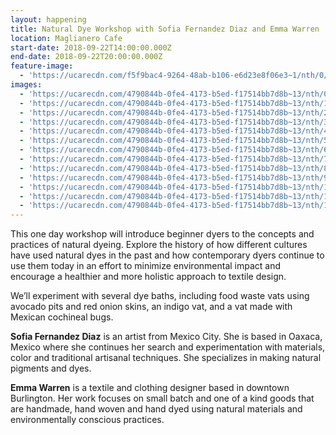 ```yaml
---
layout: happening
title: Natural Dye Workshop with Sofia Fernandez Diaz and Emma Warren
location: Maglianero Cafe
start-date: 2018-09-22T14:00:00.000Z
end-date: 2018-09-22T20:00:00.000Z
feature-image:
  - 'https://ucarecdn.com/f5f9bac4-9264-48ab-b106-e6d23e8f06e3~1/nth/0/'
images:
  - 'https://ucarecdn.com/4790844b-0fe4-4173-b5ed-f17514bb7d8b~13/nth/0/'
  - 'https://ucarecdn.com/4790844b-0fe4-4173-b5ed-f17514bb7d8b~13/nth/1/'
  - 'https://ucarecdn.com/4790844b-0fe4-4173-b5ed-f17514bb7d8b~13/nth/2/'
  - 'https://ucarecdn.com/4790844b-0fe4-4173-b5ed-f17514bb7d8b~13/nth/3/'
  - 'https://ucarecdn.com/4790844b-0fe4-4173-b5ed-f17514bb7d8b~13/nth/4/'
  - 'https://ucarecdn.com/4790844b-0fe4-4173-b5ed-f17514bb7d8b~13/nth/5/'
  - 'https://ucarecdn.com/4790844b-0fe4-4173-b5ed-f17514bb7d8b~13/nth/6/'
  - 'https://ucarecdn.com/4790844b-0fe4-4173-b5ed-f17514bb7d8b~13/nth/7/'
  - 'https://ucarecdn.com/4790844b-0fe4-4173-b5ed-f17514bb7d8b~13/nth/8/'
  - 'https://ucarecdn.com/4790844b-0fe4-4173-b5ed-f17514bb7d8b~13/nth/9/'
  - 'https://ucarecdn.com/4790844b-0fe4-4173-b5ed-f17514bb7d8b~13/nth/10/'
  - 'https://ucarecdn.com/4790844b-0fe4-4173-b5ed-f17514bb7d8b~13/nth/11/'
  - 'https://ucarecdn.com/4790844b-0fe4-4173-b5ed-f17514bb7d8b~13/nth/12/'
---
```

This one day workshop will introduce beginner dyers to the concepts and practices of natural dyeing. Explore the history of how different cultures have used natural dyes in the past and how contemporary dyers continue to use them today in an effort to minimize environmental impact and encourage a healthier and more holistic approach to textile design. 

We’ll experiment with several dye baths, including food waste vats using avocado pits and red onion skins, an indigo vat, and a vat made with Mexican cochineal bugs. 



**Sofia Fernandez Diaz** is an artist from Mexico City. She is based in Oaxaca, Mexico where she continues her search and experimentation with materials, color and traditional artisanal techniques. She specializes in making natural pigments and dyes.

**Emma Warren** is a textile and clothing designer based in downtown Burlington. Her work focuses on small batch and one of a kind goods that are handmade, hand woven and hand dyed using natural materials and environmentally conscious practices.
